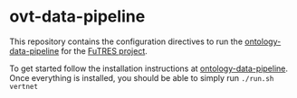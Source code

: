 # ovt-data-pipeline

This repository contains the configuration directives to run the 
[ontology-data-pipeline](https://github.com/biocodellc/ontology-data-pipeline) for the
[FuTRES project](https://futres.org/).

To get started follow the installation instructions at [ontology-data-pipeline](https://github.com/biocodellc/ontology-data-pipeline). Once everything is installed, you should be able to simply run ``` ./run.sh vertnet ```

